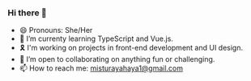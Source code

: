 ### Hi there 👋
- 😄 Pronouns: She/Her
- 🌱 I’m currenty learning TypeScript and Vue.js.
- 🎗️ I'm working on projects in front-end development and UI design.
- 👯 I’m open to collaborating on anything fun or challenging.
- 📫 How to reach me: misturayahaya1@gmail.com


<!--
**Mistie-rious/Mistie-rious** is a ✨ _special_ ✨ repository because its `README.md` (this file) appears on your GitHub profile.

Here are some ideas to get you started:




- 🤔 I’m looking for help with ...



- ⚡ Fun fact: ...
-->
